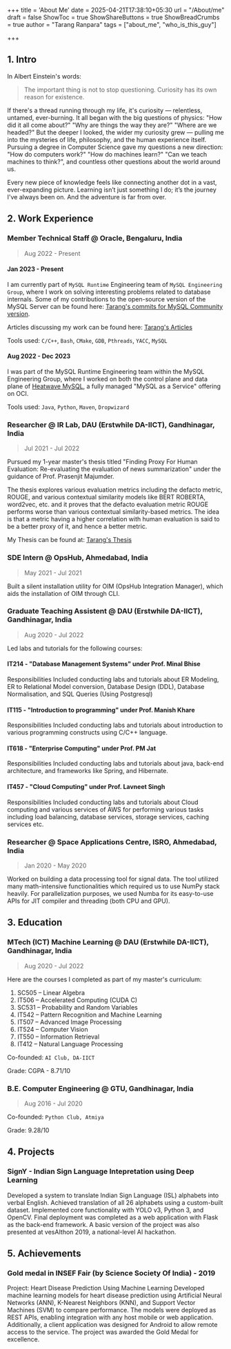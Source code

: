 +++
title = 'About Me'
date = 2025-04-21T17:38:10+05:30
url = "/About/me"
draft = false
ShowToc = true
ShowShareButtons = true
ShowBreadCrumbs = true
author = "Tarang Ranpara"
tags = ["about_me", "who_is_this_guy"]


+++

## 1. Intro

In Albert Einstein's words: 

> The important thing is not to stop questioning. Curiosity has its own reason for existence.

If there's a thread running through my life, it's curiosity — relentless, untamed, ever-burning. It all began with the big questions of physics: "How did it all come about?" "Why are things the way they are?" "Where are we headed?" But the deeper I looked, the wider my curiosity grew — pulling me into the mysteries of life, philosophy, and the human experience itself. Pursuing a degree in Computer Science gave my questions a new direction: "How do computers work?" "How do machines learn?" "Can we teach machines to think?", and countless other questions about the world around us.

Every new piece of knowledge feels like connecting another dot in a vast, ever-expanding picture. Learning isn’t just something I do; it’s the journey I've always been on. And the adventure is far from over.

## 2. Work Experience

### Member Technical Staff @ Oracle, Bengaluru, India
> Aug 2022 - Present

#### Jan 2023 - Present

I am currently part of `MySQL Runtime` Engineering team of `MySQL Engineering Group`, where I work on solving interesting problems related to database internals. Some of my contributions to the open-source version of the MySQL Server can be found here: [Tarang's commits for MySQL Community version](https://github.com/mysql/mysql-server/commits?author=tranpara).

Articles discussing my work can be found here: [Tarang's Articles](https://blogs.oracle.com/authors/tarang-ranpara)

Tools used: `C/C++`, `Bash`, `CMake`, `GDB`, `Pthreads`, `YACC`, `MySQL`

#### Aug 2022 - Dec 2023

I was part of the MySQL Runtime Engineering team within the MySQL Engineering Group, where I worked on both the control plane and data plane of [Heatwave MySQL](https://www.oracle.com/heatwave/), a fully managed "MySQL as a Service" offering on OCI.

Tools used: `Java`, `Python`, `Maven`, `Dropwizard`

### Researcher @ IR Lab, DAU (Erstwhile DA-IICT), Gandhinagar, India
> Jul 2021 - Jul 2022

Pursued my 1-year master's thesis titled "Finding Proxy For Human Evaluation: Re-evaluating the evaluation of news summarization" under the guidance of Prof. Prasenjit Majumder. 

The thesis explores various evaluation metrics including the defacto metric, ROUGE, and various contextual similarity models like BERT ROBERTA, word2vec, etc. and it proves that the defacto evaluation metric ROUGE performs worse than various contextual similarity-based metrics. The idea is that a metric having a higher correlation with human evaluation is said to be a better proxy of it, and hence a better metric.

My Thesis can be found at: [Tarang's Thesis](   https://drsr.daiict.ac.in/handle/123456789/1122)

### SDE Intern @ OpsHub, Ahmedabad, India
> May 2021 - Jul 2021

Built a silent installation utility for OIM (OpsHub Integration Manager), which aids the installation of OIM through CLI.

### Graduate Teaching Assistent @ DAU (Erstwhile DA-IICT), Gandhinagar, India
> Aug 2020 - Jul 2022

Led labs and tutorials for the following courses:

#### IT214 - "Database Management Systems" under Prof. Minal Bhise
Responsibilities Included conducting labs and tutorials about ER Modeling, ER to Relational Model conversion, Database Design (DDL), Database Normalisation, and SQL Queries (Using Postgresql)

#### IT115 - "Introduction to programming" under Prof. Manish Khare
Responsibilities Included conducting labs and tutorials about introduction to various programming constructs using C/C++ language. 
 
#### IT618 - "Enterprise Computing" under Prof. PM Jat
Responsibilities Included conducting labs and tutorials about java, back-end architecture, and frameworks like Spring, and Hibernate. 

#### IT457 - "Cloud Computing" under Prof. Lavneet Singh 
Responsibilities Included conducting labs and tutorials about Cloud computing and various services of AWS for performing various tasks including load balancing, database services, storage services, caching services etc.

### Researcher @ Space Applications Centre, ISRO, Ahmedabad, India
> Jan 2020 - May 2020

Worked on building a data processing tool for signal data. The tool utilized many math-intensive functionalities which required us to use NumPy stack heavily. For parallelization purposes, we used Numba for its easy-to-use APIs for JIT compiler and threading (both CPU and GPU).

## 3. Education

###    MTech (ICT) Machine Learning @ DAU (Erstwhile DA-IICT), Gandhinagar, India
> Aug 2020 - Jul 2022

Here are the courses I completed as part of my master's curriculum:
1. SC505 – Linear Algebra
2. IT506 – Accelerated Computing (CUDA C)
3. SC531 – Probability and Random Variables
4. IT542 – Pattern Recognition and Machine Learning
5. IT507 – Advanced Image Processing
6. IT524 – Computer Vision
7. IT550 – Information Retrieval
8. IT412 – Natural Language Processing

Co-founded: `AI Club, DA-IICT`

Grade: CGPA - 8.71/10

### B.E. Computer Engineering @ GTU, Gandhinagar, India
> Aug 2016 - Jul 2020

Co-founded: `Python Club, Atmiya`

Grade: 9.28/10

## 4. Projects

### SignY - Indian Sign Language Intepretation using Deep Learning

Developed a system to translate Indian Sign Language (ISL) alphabets into verbal English. Achieved translation of all 26 alphabets using a custom-built dataset. Implemented core functionality with YOLO v3, Python 3, and OpenCV. Final deployment was completed as a web application with Flask as the back-end framework. A basic version of the project was also presented at vesAIthon 2019, a national-level AI hackathon.

## 5. Achievements

### Gold medal in INSEF Fair (by Science Society Of India) - 2019 
Project: Heart Disease Prediction Using Machine Learning
Developed machine learning models for heart disease prediction using Artificial Neural Networks (ANN), K-Nearest Neighbors (KNN), and Support Vector Machines (SVM) to compare performance. The models were deployed as REST APIs, enabling integration with any host mobile or web application. Additionally, a client application was designed for Android to allow remote access to the service.
The project was awarded the Gold Medal for excellence.